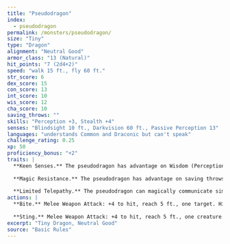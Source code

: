 ```yaml
---
title: "Pseudodragon"
index:
  - pseudodragon
permalink: /monsters/pseudodragon/
size: "Tiny"
type: "Dragon"
alignment: "Neutral Good"
armor_class: "13 (Natural)"
hit_points: "7 (2d4+2)"
speed: "walk 15 ft., fly 60 ft."
str_score: 6
dex_score: 15
con_score: 13
int_score: 10
wis_score: 12
cha_score: 10
saving_throws: ""
skills: "Perception +3, Stealth +4"
senses: "Blindsight 10 ft., Darkvision 60 ft., Passive Perception 13"
languages: "understands Common and Draconic but can't speak"
challenge_rating: 0.25
xp: 50
proficiency_bonus: "+2"
traits: |
  **Keen Senses.** The pseudodragon has advantage on Wisdom (Perception) checks that rely on sight, hearing, or smell.
  
  **Magic Resistance.** The pseudodragon has advantage on saving throws against spells and other magical effects.
  
  **Limited Telepathy.** The pseudodragon can magically communicate simple ideas, emotions, and images telepathically with any creature within 100 ft. of it that can understand a language.
actions: |
  **Bite.** Melee Weapon Attack: +4 to hit, reach 5 ft., one target. Hit: 4 (1d4 + 2) piercing damage.
  
  **Sting.** Melee Weapon Attack: +4 to hit, reach 5 ft., one creature. Hit: 4 (1d4 + 2) piercing damage, and the target must succeed on a DC 11 Constitution saving throw or become poisoned for 1 hour. If the saving throw fails by 5 or more, the target falls unconscious for the same duration, or until it takes damage or another creature uses an action to shake it awake.  
excerpt: "Tiny Dragon, Neutral Good"
source: "Basic Rules"
---
```

